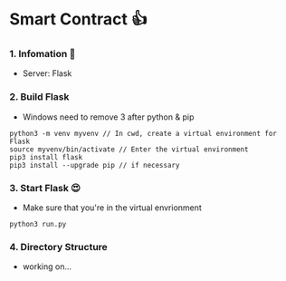 # Smart Contract 👍

### 1. **Infomation 👀**

- Server: Flask

### 2. **Build Flask**
- Windows need to remove 3 after python & pip
```
python3 -m venv myvenv // In cwd, create a virtual environment for Flask
source myvenv/bin/activate // Enter the virtual environment
pip3 install flask
pip3 install --upgrade pip // if necessary
```

### 3. **Start Flask 😍**
- Make sure that you're in the virtual envrionment
```
python3 run.py
```

### 4. **Directory Structure**
- working on...